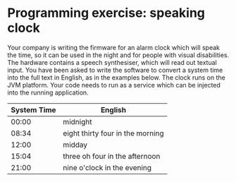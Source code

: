 Programming exercise: speaking clock
====================================

Your company is writing the firmware for an alarm clock which will speak the time, so it can be used in the night and for people with visual disabilities.  
The hardware contains a speech synthesiser, which will read out textual input. 
You have been asked to write the software to convert a system time into the full text in English, as in the examples below. The clock runs on the JVM platform. Your code needs to run as a service which can be injected into the running application.


|System Time	|English|
|-------|---------|
|00:00	|	midnight|
|08:34	|	eight thirty four in the morning|
|12:00	|	midday|
|15:04	|	three oh four in the afternoon|
|21:00	|	nine o'clock in the evening|
